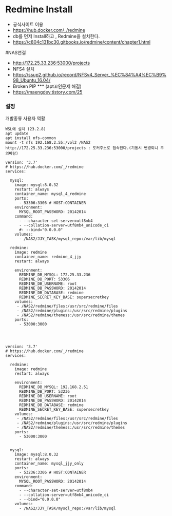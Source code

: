 # Redmine Install
* 공식사이트 이용
* https://hub.docker.com/_/redmine
* db를 먼저 Install하고 , Redmine을 설치한다.
* https://c804c131bc30.gitbooks.io/redmine/content/chapter1.html

#NAS연결
* http://172.25.33.236:53000/projects
* NFS4 설치
* https://ssup2.github.io/record/NFSv4_Server_%EC%84%A4%EC%B9%98_Ubuntu_16.04/
* Broken PIP *** (apt꼬인문제 해결)
* https://maengdev.tistory.com/25

### 설정
개발종류
사용자
역활
```
WSL에 설치 (23.2.8)
apt update
apt install nfs-common
mount -t nfs 192.168.2.55:/vol2 /NAS2
http://172.25.33.236:53000/projects : 도커주소로 접속된다.(기동시 변경되니 주의바람)
```
```
version: '3.7'
# https://hub.docker.com/_/redmine
services:

  mysql:
    image: mysql:8.0.32
    restart: always
    container_name: mysql_4_redmine
    ports:
      - 53306:3306 # HOST:CONTAINER
    environment:
      MYSQL_ROOT_PASSWORD: 20142014
    command:
      - --character-set-server=utf8mb4
      - --collation-server=utf8mb4_unicode_ci
      #- --bind="0.0.0.0"
    volumes:
      - /NAS2/JJY_TASK/mysql_repo:/var/lib/mysql

  redmine:
    image: redmine
    container_name: redmine_4_jjy
    restart: always
    
    environment:
      REDMINE_DB_MYSQL: 172.25.33.236
      REDMINE_DB_PORT: 53306 
      REDMINE_DB_USERNAME: root
      REDMINE_DB_PASSWORD: 20142014
      REDMINE_DB_DATABASE: redmine
      REDMINE_SECRET_KEY_BASE: supersecretkey
    volumes:
     - /NAS2/redmine/files:/usr/src/redmine/files
     - /NAS2/redmine/plugins:/usr/src/redmine/plugins
     - /NAS2/redmine/themess:/usr/src/redmine/themes
    ports:
      - 53000:3000
   



```

```
version: '3.7'
# https://hub.docker.com/_/redmine
services:

  redmine:
    image: redmine
    restart: always
    
    environment:
      REDMINE_DB_MYSQL: 192.168.2.51
      REDMINE_DB_PORT: 53236 
      REDMINE_DB_USERNAME: root
      REDMINE_DB_PASSWORD: 20142014
      REDMINE_DB_DATABASE: redmine
      REDMINE_SECRET_KEY_BASE: supersecretkey
    volumes:
     - /NAS2/redmine/files:/usr/src/redmine/files
     - /NAS2/redmine/plugins:/usr/src/redmine/plugins
     - /NAS2/redmine/themess:/usr/src/redmine/themes
    ports:
      - 53000:3000
   

  mysql:
    image: mysql:8.0.32
    restart: always
    container_name: mysql_jjy_only
    ports:
      - 53236:3306 # HOST:CONTAINER
    environment:
      MYSQL_ROOT_PASSWORD: 20142014
    command:
      - --character-set-server=utf8mb4
      - --collation-server=utf8mb4_unicode_ci
      - --bind="0.0.0.0"
    volumes:
      - /NAS2/JJY_TASK/mysql_repo:/var/lib/mysql
 ```
